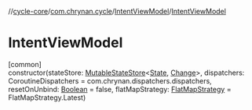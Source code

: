 //[cycle-core](../../../index.md)/[com.chrynan.cycle](../index.md)/[IntentViewModel](index.md)/[IntentViewModel](-intent-view-model.md)

# IntentViewModel

[common]\
constructor(stateStore: [MutableStateStore](../-mutable-state-store/index.md)&lt;[State](index.md), [Change](index.md)&gt;, dispatchers: CoroutineDispatchers = com.chrynan.dispatchers.dispatchers, resetOnUnbind: [Boolean](https://kotlinlang.org/api/latest/jvm/stdlib/kotlin/-boolean/index.html) = false, flatMapStrategy: [FlatMapStrategy](../-flat-map-strategy/index.md) = FlatMapStrategy.Latest)
